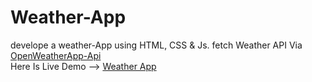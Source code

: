 ﻿# Weather-App
develope a weather-App using HTML, CSS & Js. fetch Weather API Via <a href="https://openweathermap.org/">OpenWeatherApp-Api<a> <br>
Here Is Live Demo --> <a href="#">Weather App<a> 

